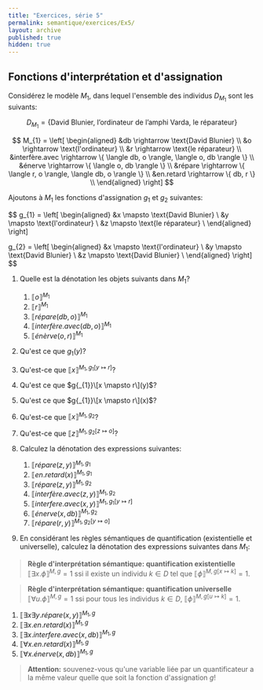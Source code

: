 ```yaml
---
title: "Exercices, série 5"
permalink: semantique/exercices/Ex5/
layout: archive
published: true
hidden: true
---
```


## Fonctions d'interprétation et d'assignation

Considérez le modèle $M_{1}$, dans lequel l'ensemble des individus $D_{M_{1}}$ sont les suivants:

$$
D_{M_{1}} = \{ \text{David Blunier, l'ordinateur de l'amphi Varda, le réparateur}
\}
$$

$$
M_{1} =
\left[ \begin{aligned}
  &db \rightarrow \text{David Blunier} \\
  &o \rightarrow \text{l'ordinateur} \\
  &r \rightarrow \text{le réparateur} \\
  &interfère.avec \rightarrow \{ \langle db, o \rangle, \langle o, db \rangle \} \\
  &énerve \rightarrow \{ \langle o, db \rangle \} \\
  &répare \rightarrow \{ \langle r, o \rangle, \langle db, o \rangle \} \\
  &en.retard \rightarrow \{ db, r \} \\
\end{aligned} \right]
$$

Ajoutons à $M_{1}$ les fonctions d'assignation $g_{1}$ et $g_{2}$ suivantes:

$$
g_{1} =
\left[ \begin{aligned}
  &x \mapsto \text{David Blunier} \\
  &y \mapsto \text{l'ordinateur} \\
  &z \mapsto \text{le réparateur} \\
\end{aligned} \right]

g_{2} =
\left[ \begin{aligned}
  &x \mapsto \text{l'ordinateur} \\
  &y \mapsto \text{David Blunier} \\
  &z \mapsto \text{David Blunier} \\
\end{aligned} \right]
$$

1. Quelle est la dénotation les objets suivants dans $M_{1}$?
   1. $\llbracket o \rrbracket^{M_{1}}$
   2. $\llbracket r \rrbracket^{M_{1}}$
   3. $\llbracket répare(db,o) \rrbracket^{M_{1}}$
   4. $\llbracket interfère.avec(db, o) \rrbracket^{M_{1}}$
   5. $\llbracket énèrve(o, r) \rrbracket^{M_{1}}$

2. Qu'est ce que $g_{1}(y)$?
3. Qu'est-ce que $\llbracket x \rrbracket^{M_{1}, g{_{1}}[y \mapsto r]}$?
4. Qu'est ce que $g{_{1}}\[x \mapsto r\](y)$?
5. Qu'est ce que $g{_{1}}\[x \mapsto r\](x)$?
6. Qu'est-ce que $\llbracket x \rrbracket^{M_{1}, g_{2}}$?
7. Qu'est-ce que $\llbracket z \rrbracket^{M_{1}, g{_{2}}[z \mapsto o]}$?

8. Calculez la dénotation des expressions suivantes:
   1. $\llbracket répare(z,y) \rrbracket^{M_{1}, g_{1}}$
   2. $\llbracket en.retard(x) \rrbracket^{M_{1}, g_{1}}$
   3.  $\llbracket répare(z,y) \rrbracket^{M_{1}, g_{2}}$
   4.  $\llbracket interfère.avec(z,y) \rrbracket^{M_{1}, g_{2}}$
   5.  $\llbracket interfere.avec(x,y) \rrbracket^{M_{1}, g_{1}[y \mapsto r]}$
   6.  $\llbracket énerve(x,db) \rrbracket^{M_{1}, g_{2}}$
   7.  $\llbracket répare(r,y) \rrbracket^{M_{1}, g{_{2}}[y \mapsto o]}$

9.  En considérant les règles sémantiques de quantification (existentielle et universelle), calculez la dénotation des expressions suivantes dans $M_{1}$:

> **Règle d'interprétation sémantique: quantification existentielle**
> $\llbracket \exists x. \phi \rrbracket^{M, g} = 1$ ssi il existe un individu $k \in D$ tel que $\llbracket \phi \rrbracket^{M, g[x \mapsto k]} = 1$.

> **Règle d'interprétation sémantique: quantification universelle**
> $\llbracket \forall u. \phi \rrbracket^{M, g} = 1$ ssi pour tous les individus $k \in D$, $\llbracket \phi \rrbracket^{M, g[u \mapsto k]} = 1$.

1. $\llbracket \exists x \exists y. répare(x,y) \rrbracket^{M_{1}, g}$
2. $\llbracket \exists x. en.retard(x) \rrbracket^{M_{1}, g}$
3. $\llbracket \exists x. interfere.avec(x,db) \rrbracket^{M_{1}, g}$
4. $\llbracket \forall x. en.retard(x) \rrbracket^{M_{1}, g}$
5. $\llbracket \forall x. énerve(x,db) \rrbracket^{M_{1}, g}$

> **Attention:** souvenez-vous qu'une variable liée par un quantificateur a la même valeur quelle que soit la fonction d'assignation $g$!
